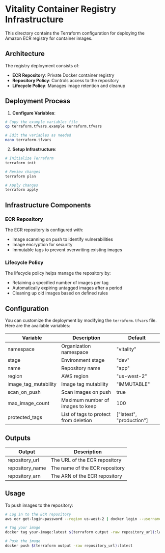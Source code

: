 # Vitality Container Registry Infrastructure

This directory contains the Terraform configuration for deploying the Amazon ECR registry for container images.

## Architecture

The registry deployment consists of:

- **ECR Repository**: Private Docker container registry
- **Repository Policy**: Controls access to the repository
- **Lifecycle Policy**: Manages image retention and cleanup

## Deployment Process

1. **Configure Variables**:

```bash
# Copy the example variables file
cp terraform.tfvars.example terraform.tfvars

# Edit the variables as needed
nano terraform.tfvars
```

2. **Setup Infrastructure**:

```bash
# Initialize Terraform
terraform init

# Review changes
terraform plan

# Apply changes
terraform apply
```

## Infrastructure Components

### ECR Repository

The ECR repository is configured with:
- Image scanning on push to identify vulnerabilities
- Image encryption for security
- Immutable tags to prevent overwriting existing images

### Lifecycle Policy

The lifecycle policy helps manage the repository by:
- Retaining a specified number of images per tag
- Automatically expiring untagged images after a period
- Cleaning up old images based on defined rules

## Configuration

You can customize the deployment by modifying the `terraform.tfvars` file. Here are the available variables:

| Variable | Description | Default |
|----------|-------------|---------|
| namespace | Organization namespace | "vitality" |
| stage | Environment stage | "dev" |
| name | Repository name | "app" |
| region | AWS region | "us-west-2" |
| image_tag_mutability | Image tag mutability | "IMMUTABLE" |
| scan_on_push | Scan images on push | true |
| max_image_count | Maximum number of images to keep | 100 |
| protected_tags | List of tags to protect from deletion | ["latest", "production"] |

## Outputs

| Output | Description |
|--------|-------------|
| repository_url | The URL of the ECR repository |
| repository_name | The name of the ECR repository |
| repository_arn | The ARN of the ECR repository |

## Usage

To push images to the repository:

```bash
# Log in to the ECR repository
aws ecr get-login-password --region us-west-2 | docker login --username AWS --password-stdin $(aws sts get-caller-identity --query Account --output text).dkr.ecr.us-west-2.amazonaws.com

# Tag your image
docker tag your-image:latest $(terraform output -raw repository_url):latest

# Push the image
docker push $(terraform output -raw repository_url):latest
``` 